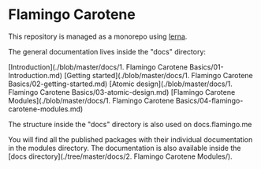 # Flamingo Carotene

This repository is managed as a monorepo using [lerna](https://github.com/lerna/lerna).

The general documentation lives inside the "docs" directory:

[Introduction](./blob/master/docs/1. Flamingo Carotene Basics/01-Introduction.md)
[Getting started](./blob/master/docs/1. Flamingo Carotene Basics/02-getting-started.md)
[Atomic design](./blob/master/docs/1. Flamingo Carotene Basics/03-atomic-design.md)
[Flamingo Carotene Modules](./blob/master/docs/1. Flamingo Carotene Basics/04-flamingo-carotene-modules.md)

The structure inside the "docs" directory is also used on docs.flamingo.me

You will find all the published packages with their individual documentation in the modules directory. The documentation
is also available inside the [docs directory](./tree/master/docs/2. Flamingo Carotene Modules/).
